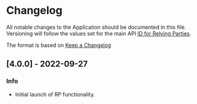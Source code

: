 # Changelog
All notable changes to the Application should be documented in this file.
Versioning will follow the values set for the main API [ID for Relying Parties](https://developer.mastercard.com/mastercard-id-for-rp/documentation/).

The format is based on [Keep a Changelog](https://keepachangelog.com/en/1.0.0/)


## [4.0.0] - 2022-09-27
### Info
- Initial launch of RP functionality.